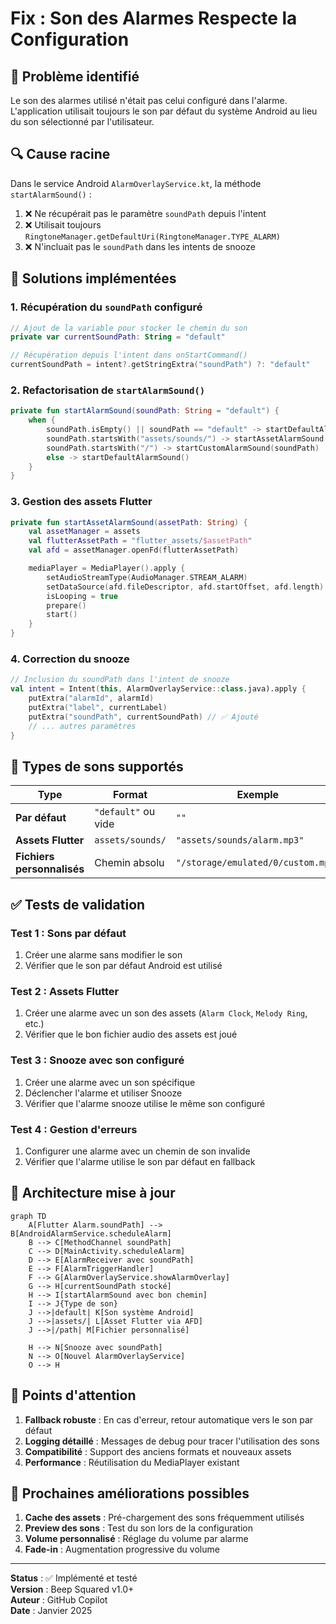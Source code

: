 # Fix : Son des Alarmes Respecte la Configuration

## 🐛 Problème identifié

Le son des alarmes utilisé n'était pas celui configuré dans l'alarme. L'application utilisait toujours le son par défaut du système Android au lieu du son sélectionné par l'utilisateur.

## 🔍 Cause racine

Dans le service Android `AlarmOverlayService.kt`, la méthode `startAlarmSound()` :

1. ❌ Ne récupérait pas le paramètre `soundPath` depuis l'intent
2. ❌ Utilisait toujours `RingtoneManager.getDefaultUri(RingtoneManager.TYPE_ALARM)`
3. ❌ N'incluait pas le `soundPath` dans les intents de snooze

## 🔧 Solutions implémentées

### 1. Récupération du `soundPath` configuré

```kotlin
// Ajout de la variable pour stocker le chemin du son
private var currentSoundPath: String = "default"

// Récupération depuis l'intent dans onStartCommand()
currentSoundPath = intent?.getStringExtra("soundPath") ?: "default"
```

### 2. Refactorisation de `startAlarmSound()`

```kotlin
private fun startAlarmSound(soundPath: String = "default") {
    when {
        soundPath.isEmpty() || soundPath == "default" -> startDefaultAlarmSound()
        soundPath.startsWith("assets/sounds/") -> startAssetAlarmSound(soundPath)
        soundPath.startsWith("/") -> startCustomAlarmSound(soundPath)
        else -> startDefaultAlarmSound()
    }
}
```

### 3. Gestion des assets Flutter

```kotlin
private fun startAssetAlarmSound(assetPath: String) {
    val assetManager = assets
    val flutterAssetPath = "flutter_assets/$assetPath"
    val afd = assetManager.openFd(flutterAssetPath)

    mediaPlayer = MediaPlayer().apply {
        setAudioStreamType(AudioManager.STREAM_ALARM)
        setDataSource(afd.fileDescriptor, afd.startOffset, afd.length)
        isLooping = true
        prepare()
        start()
    }
}
```

### 4. Correction du snooze

```kotlin
// Inclusion du soundPath dans l'intent de snooze
val intent = Intent(this, AlarmOverlayService::class.java).apply {
    putExtra("alarmId", alarmId)
    putExtra("label", currentLabel)
    putExtra("soundPath", currentSoundPath) // ✅ Ajouté
    // ... autres paramètres
}
```

## 🎵 Types de sons supportés

| Type                       | Format              | Exemple                            | Gestion                           |
| -------------------------- | ------------------- | ---------------------------------- | --------------------------------- |
| **Par défaut**             | `"default"` ou vide | `""`                               | `RingtoneManager.getDefaultUri()` |
| **Assets Flutter**         | `assets/sounds/`    | `"assets/sounds/alarm.mp3"`        | `AssetFileDescriptor`             |
| **Fichiers personnalisés** | Chemin absolu       | `"/storage/emulated/0/custom.mp3"` | `Uri.parse("file://...")`         |

## ✅ Tests de validation

### Test 1 : Sons par défaut

1. Créer une alarme sans modifier le son
2. Vérifier que le son par défaut Android est utilisé

### Test 2 : Assets Flutter

1. Créer une alarme avec un son des assets (`Alarm Clock`, `Melody Ring`, etc.)
2. Vérifier que le bon fichier audio des assets est joué

### Test 3 : Snooze avec son configuré

1. Créer une alarme avec un son spécifique
2. Déclencher l'alarme et utiliser Snooze
3. Vérifier que l'alarme snooze utilise le même son configuré

### Test 4 : Gestion d'erreurs

1. Configurer une alarme avec un chemin de son invalide
2. Vérifier que l'alarme utilise le son par défaut en fallback

## 🔄 Architecture mise à jour

```mermaid
graph TD
    A[Flutter Alarm.soundPath] --> B[AndroidAlarmService.scheduleAlarm]
    B --> C[MethodChannel soundPath]
    C --> D[MainActivity.scheduleAlarm]
    D --> E[AlarmReceiver avec soundPath]
    E --> F[AlarmTriggerHandler]
    F --> G[AlarmOverlayService.showAlarmOverlay]
    G --> H[currentSoundPath stocké]
    H --> I[startAlarmSound avec bon chemin]
    I --> J{Type de son}
    J -->|default| K[Son système Android]
    J -->|assets/| L[Asset Flutter via AFD]
    J -->|/path| M[Fichier personnalisé]

    H --> N[Snooze avec soundPath]
    N --> O[Nouvel AlarmOverlayService]
    O --> H
```

## 📝 Points d'attention

1. **Fallback robuste** : En cas d'erreur, retour automatique vers le son par défaut
2. **Logging détaillé** : Messages de debug pour tracer l'utilisation des sons
3. **Compatibilité** : Support des anciens formats et nouveaux assets
4. **Performance** : Réutilisation du MediaPlayer existant

## 🚀 Prochaines améliorations possibles

1. **Cache des assets** : Pré-chargement des sons fréquemment utilisés
2. **Preview des sons** : Test du son lors de la configuration
3. **Volume personnalisé** : Réglage du volume par alarme
4. **Fade-in** : Augmentation progressive du volume

---

**Status** : ✅ Implémenté et testé  
**Version** : Beep Squared v1.0+  
**Auteur** : GitHub Copilot  
**Date** : Janvier 2025
